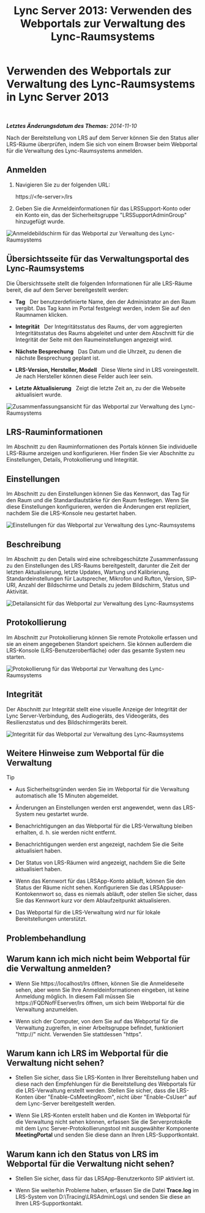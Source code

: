 ﻿---
title: 'Lync Server 2013: Verwenden des Webportals zur Verwaltung des Lync-Raumsystems'
TOCTitle: Verwenden des Webportals zur Verwaltung des Lync-Raumsystems
ms:assetid: c387b2a3-3e42-4642-af72-88126ed2820f
ms:mtpsurl: https://technet.microsoft.com/de-de/library/Dn743660(v=OCS.15)
ms:contentKeyID: 62268985
ms.date: 05/19/2016
mtps_version: v=OCS.15
ms.translationtype: HT
---

# Verwenden des Webportals zur Verwaltung des Lync-Raumsystems in Lync Server 2013

 

_**Letztes Änderungsdatum des Themas:** 2014-11-10_

Nach der Bereitstellung von LRS auf dem Server können Sie den Status aller LRS-Räume überprüfen, indem Sie sich von einem Browser beim Webportal für die Verwaltung des Lync-Raumsystems anmelden.

## Anmelden

1.  Navigieren Sie zu der folgenden URL:
    
    https://\<fe-server\>/lrs

2.  Geben Sie die Anmeldeinformationen für das LRSSupport-Konto oder ein Konto ein, das der Sicherheitsgruppe "LRSSupportAdminGroup" hinzugefügt wurde.

![Anmeldebildschirm für das Webportal zur Verwaltung des Lync-Raumsystems](images/Dn743660.050bcf70-2f3b-46b2-9b96-ebd12679b713(OCS.15).png "Anmeldebildschirm für das Webportal zur Verwaltung des Lync-Raumsystems")

## Übersichtsseite für das Verwaltungsportal des Lync-Raumsystems

Die Übersichtsseite stellt die folgenden Informationen für alle LRS-Räume bereit, die auf dem Server bereitgestellt werden:

  - **Tag**   Der benutzerdefinierte Name, den der Administrator an den Raum vergibt. Das Tag kann im Portal festgelegt werden, indem Sie auf den Raumnamen klicken.

  - **Integrität**   Der Integritätsstatus des Raums, der vom aggregierten Integritätsstatus des Raums abgeleitet und unter dem Abschnitt für die Integrität der Seite mit den Raumeinstellungen angezeigt wird.

  - **Nächste Besprechung**   Das Datum und die Uhrzeit, zu denen die nächste Besprechung geplant ist.

  - **LRS-Version, Hersteller, Modell**   Diese Werte sind in LRS voreingestellt. Je nach Hersteller können diese Felder auch leer sein.

  - **Letzte Aktualisierung**   Zeigt die letzte Zeit an, zu der die Webseite aktualisiert wurde.

![Zusammenfassungsansicht für das Webportal zur Verwaltung des Lync-Raumsystems](images/Dn743660.f829ce90-dd95-4725-bd94-6870c5dcf046(OCS.15).png "Zusammenfassungsansicht für das Webportal zur Verwaltung des Lync-Raumsystems")

## LRS-Rauminformationen

Im Abschnitt zu den Rauminformationen des Portals können Sie individuelle LRS-Räume anzeigen und konfigurieren. Hier finden Sie vier Abschnitte zu Einstellungen, Details, Protokollierung und Integrität.

## Einstellungen

Im Abschnitt zu den Einstellungen können Sie das Kennwort, das Tag für den Raum und die Standardlautstärke für den Raum festlegen. Wenn Sie diese Einstellungen konfigurieren, werden die Änderungen erst repliziert, nachdem Sie die LRS-Konsole neu gestartet haben.

![Einstellungen für das Webportal zur Verwaltung des Lync-Raumsystems](images/Dn743660.ab162e19-41ac-4991-9b2a-92575aa53eda(OCS.15).png "Einstellungen für das Webportal zur Verwaltung des Lync-Raumsystems")

## Beschreibung

Im Abschnitt zu den Details wird eine schreibgeschützte Zusammenfassung zu den Einstellungen des LRS-Raums bereitgestellt, darunter die Zeit der letzten Aktualisierung, letzte Updates, Wartung und Kalibrierung, Standardeinstellungen für Lautsprecher, Mikrofon und Rufton, Version, SIP-URI, Anzahl der Bildschirme und Details zu jedem Bildschirm, Status und Aktivität.

![Detailansicht für das Webportal zur Verwaltung des Lync-Raumsystems](images/Dn743660.2958bbba-db74-4670-a920-87fdfb2fc22d(OCS.15).png "Detailansicht für das Webportal zur Verwaltung des Lync-Raumsystems")

## Protokollierung

Im Abschnitt zur Protokollierung können Sie remote Protokolle erfassen und sie an einem angegebenen Standort speichern. Sie können außerdem die LRS-Konsole (LRS-Benutzeroberfläche) oder das gesamte System neu starten.

![Protokollierung für das Webportal zur Verwaltung des Lync-Raumsystems](images/Dn743660.749aee71-deaa-4ace-a146-fe2b349f0f42(OCS.15).png "Protokollierung für das Webportal zur Verwaltung des Lync-Raumsystems")

## Integrität

Der Abschnitt zur Integrität stellt eine visuelle Anzeige der Integrität der Lync Server-Verbindung, des Audiogeräts, des Videogeräts, des Resilienzstatus und des Bildschirmgeräts bereit.

![Integrität für das Webportal zur Verwaltung des Lync-Raumsystems](images/Dn743660.8cc644f8-8e3e-42d5-9079-045d8fe9daa7(OCS.15).png "Integrität für das Webportal zur Verwaltung des Lync-Raumsystems")

## Weitere Hinweise zum Webportal für die Verwaltung


> [!TIP]
> <UL>
> <LI>
> <P>Aus Sicherheitsgründen werden Sie im Webportal für die Verwaltung automatisch alle 15 Minuten abgemeldet.</P>
> <LI>
> <P>Änderungen an Einstellungen werden erst angewendet, wenn das LRS-System neu gestartet wurde.</P>
> <LI>
> <P>Benachrichtigungen an das Webportal für die LRS-Verwaltung bleiben erhalten, d. h. sie werden nicht entfernt.</P>
> <LI>
> <P>Benachrichtigungen werden erst angezeigt, nachdem Sie die Seite aktualisiert haben.</P>
> <LI>
> <P>Der Status von LRS-Räumen wird angezeigt, nachdem Sie die Seite aktualisiert haben.</P>
> <LI>
> <P>Wenn das Kennwort für das LRSApp-Konto abläuft, können Sie den Status der Räume nicht sehen. Konfigurieren Sie das LRSAppuser-Kontokennwort so, dass es niemals abläuft, oder stellen Sie sicher, dass Sie das Kennwort kurz vor dem Ablaufzeitpunkt aktualisieren.</P>
> <LI>
> <P>Das Webportal für die LRS-Verwaltung wird nur für lokale Bereitstellungen unterstützt.</P></LI></UL>



## Problembehandlung

## Warum kann ich mich nicht beim Webportal für die Verwaltung anmelden?

  - Wenn Sie https://localhost/lrs öffnen, können Sie die Anmeldeseite sehen, aber wenn Sie Ihre Anmeldeinformationen eingeben, ist keine Anmeldung möglich. In diesem Fall müssen Sie https://FQDNofFEserver/lrs öffnen, um sich beim Webportal für die Verwaltung anzumelden.

  - Wenn sich der Computer, von dem Sie auf das Webportal für die Verwaltung zugreifen, in einer Arbeitsgruppe befindet, funktioniert "http://" nicht. Verwenden Sie stattdessen "https".

## Warum kann ich LRS im Webportal für die Verwaltung nicht sehen?

  - Stellen Sie sicher, dass Sie LRS-Konten in Ihrer Bereitstellung haben und diese nach den Empfehlungen für die Bereitstellung des Webportals für die LRS-Verwaltung erstellt werden. Stellen Sie sicher, dass die LRS-Konten über "Enable-CsMeetingRoom", nicht über "Enable-CsUser" auf dem Lync-Server bereitgestellt werden.

  - Wenn Sie LRS-Konten erstellt haben und die Konten im Webportal für die Verwaltung nicht sehen können, erfassen Sie die Serverprotokolle mit dem Lync Server-Protokollierungstool mit ausgewählter Komponente **MeetingPortal** und senden Sie diese dann an Ihren LRS-Supportkontakt.

## Warum kann ich den Status von LRS im Webportal für die Verwaltung nicht sehen?

  - Stellen Sie sicher, dass für das LRSApp-Benutzerkonto SIP aktiviert ist.

  - Wenn Sie weiterhin Probleme haben, erfassen Sie die Datei **Trace.log** im LRS-System von D:\\Tracing\\LRSAdminLogs\\ und senden Sie diese an Ihren LRS-Supportkontakt.

